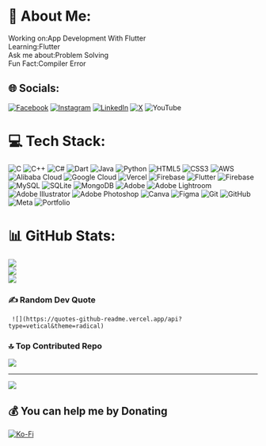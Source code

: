 # 💫 About Me:
Working on:App Development With Flutter<br>Learning:Flutter<br>Ask me about:Problem Solving<br>Fun Fact:Compiler Error 


## 🌐 Socials:
[![Facebook](https://img.shields.io/badge/Facebook-%231877F2.svg?logo=Facebook&logoColor=white)](https://facebook.com/mielmsifat) [![Instagram](https://img.shields.io/badge/Instagram-%23E4405F.svg?logo=Instagram&logoColor=white)](https://instagram.com/miel_mahmud) [![LinkedIn](https://img.shields.io/badge/LinkedIn-%230077B5.svg?logo=linkedin&logoColor=white)](https://linkedin.com/in/mielmahmud) [![X](https://img.shields.io/badge/X-black.svg?logo=X&logoColor=white)](https://x.com/mielmahmud) ![YouTube](https://img.shields.io/badge/YouTube-%23FF0000.svg?logo=YouTube&logoColor=white)

# 💻 Tech Stack:
![C](https://img.shields.io/badge/c-%2300599C.svg?style=for-the-badge&logo=c&logoColor=white) ![C++](https://img.shields.io/badge/c++-%2300599C.svg?style=for-the-badge&logo=c%2B%2B&logoColor=white) ![C#](https://img.shields.io/badge/c%23-%23239120.svg?style=for-the-badge&logo=csharp&logoColor=white) ![Dart](https://img.shields.io/badge/dart-%230175C2.svg?style=for-the-badge&logo=dart&logoColor=white) ![Java](https://img.shields.io/badge/java-%23ED8B00.svg?style=for-the-badge&logo=openjdk&logoColor=white) ![Python](https://img.shields.io/badge/python-3670A0?style=for-the-badge&logo=python&logoColor=ffdd54) ![HTML5](https://img.shields.io/badge/html5-%23E34F26.svg?style=for-the-badge&logo=html5&logoColor=white) ![CSS3](https://img.shields.io/badge/css3-%231572B6.svg?style=for-the-badge&logo=css3&logoColor=white) ![AWS](https://img.shields.io/badge/AWS-%23FF9900.svg?style=for-the-badge&logo=amazon-aws&logoColor=white) ![Alibaba Cloud](https://img.shields.io/badge/AlibabaCloud-%23FF6701.svg?style=for-the-badge&logo=alibabacloud&logoColor=white) ![Google Cloud](https://img.shields.io/badge/GoogleCloud-%234285F4.svg?style=for-the-badge&logo=google-cloud&logoColor=white) ![Vercel](https://img.shields.io/badge/vercel-%23000000.svg?style=for-the-badge&logo=vercel&logoColor=white) ![Firebase](https://img.shields.io/badge/firebase-%23039BE5.svg?style=for-the-badge&logo=firebase) ![Flutter](https://img.shields.io/badge/Flutter-%2302569B.svg?style=for-the-badge&logo=Flutter&logoColor=white) ![Firebase](https://img.shields.io/badge/firebase-a08021?style=for-the-badge&logo=firebase&logoColor=ffcd34) ![MySQL](https://img.shields.io/badge/mysql-4479A1.svg?style=for-the-badge&logo=mysql&logoColor=white) ![SQLite](https://img.shields.io/badge/sqlite-%2307405e.svg?style=for-the-badge&logo=sqlite&logoColor=white) ![MongoDB](https://img.shields.io/badge/MongoDB-%234ea94b.svg?style=for-the-badge&logo=mongodb&logoColor=white) ![Adobe](https://img.shields.io/badge/adobe-%23FF0000.svg?style=for-the-badge&logo=adobe&logoColor=white) ![Adobe Lightroom](https://img.shields.io/badge/Adobe%20Lightroom-31A8FF.svg?style=for-the-badge&logo=Adobe%20Lightroom&logoColor=white) ![Adobe Illustrator](https://img.shields.io/badge/adobe%20illustrator-%23FF9A00.svg?style=for-the-badge&logo=adobe%20illustrator&logoColor=white) ![Adobe Photoshop](https://img.shields.io/badge/adobe%20photoshop-%2331A8FF.svg?style=for-the-badge&logo=adobe%20photoshop&logoColor=white) ![Canva](https://img.shields.io/badge/Canva-%2300C4CC.svg?style=for-the-badge&logo=Canva&logoColor=white) ![Figma](https://img.shields.io/badge/figma-%23F24E1E.svg?style=for-the-badge&logo=figma&logoColor=white) ![Git](https://img.shields.io/badge/git-%23F05033.svg?style=for-the-badge&logo=git&logoColor=white) ![GitHub](https://img.shields.io/badge/github-%23121011.svg?style=for-the-badge&logo=github&logoColor=white) ![Meta](https://img.shields.io/badge/Meta-%230467DF.svg?style=for-the-badge&logo=Meta&logoColor=white) ![Portfolio](https://img.shields.io/badge/Portfolio-%23000000.svg?style=for-the-badge&logo=firefox&logoColor=#FF7139)
# 📊 GitHub Stats:
![](https://github-readme-stats.vercel.app/api?username=miel2793&theme=gruvbox&hide_border=false&include_all_commits=true&count_private=true)<br/>
![](https://github-readme-streak-stats.herokuapp.com/?user=miel2793&theme=gruvbox&hide_border=false)<br/>
![](https://github-readme-stats.vercel.app/api/top-langs/?username=miel2793&theme=gruvbox&hide_border=false&include_all_commits=true&count_private=true&layout=compact)

### ✍️ Random Dev Quote
     ![](https://quotes-github-readme.vercel.app/api?type=vetical&theme=radical)

### 🔝 Top Contributed Repo
![](https://github-contributor-stats.vercel.app/api?username=miel2793&limit=5&theme=tokyonight&combine_all_yearly_contributions=true)

---
[![](https://visitcount.itsvg.in/api?id=miel2793&icon=0&color=0)](https://visitcount.itsvg.in)

  ## 💰 You can help me by Donating
  [![Ko-Fi](https://img.shields.io/badge/Ko--fi-F16061?style=for-the-badge&logo=ko-fi&logoColor=white)](https://ko-fi.com/miel2793) 

  
<!-- Proudly created with GPRM ( https://gprm.itsvg.in ) -->
